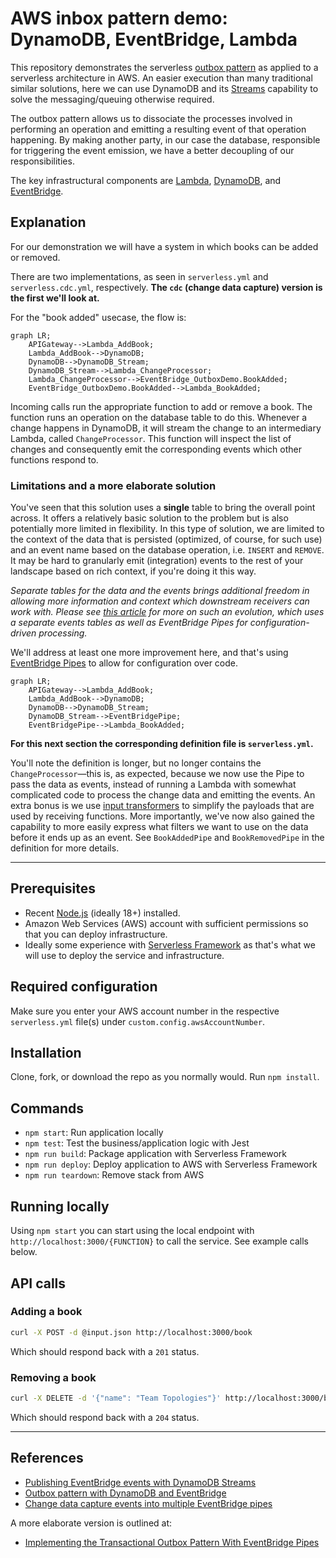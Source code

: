 # AWS inbox pattern demo: DynamoDB, EventBridge, Lambda

This repository demonstrates the serverless [outbox pattern](https://d1.awsstatic.com/architecture-diagrams/ArchitectureDiagrams/aws-reference-architecture-hybrid-domain-consistency-ra.pdf?did=wp_card&trk=wp_card) as applied to a serverless architecture in AWS. An easier execution than many traditional similar solutions, here we can use DynamoDB and its [Streams](https://docs.aws.amazon.com/amazondynamodb/latest/developerguide/Streams.html) capability to solve the messaging/queuing otherwise required.

The outbox pattern allows us to dissociate the processes involved in performing an operation and emitting a resulting event of that operation happening. By making another party, in our case the database, responsible for triggering the event emission, we have a better decoupling of our responsibilities.

The key infrastructural components are [Lambda](https://aws.amazon.com/lambda/), [DynamoDB](https://aws.amazon.com/dynamodb/), and [EventBridge](https://aws.amazon.com/eventbridge/).

## Explanation

For our demonstration we will have a system in which books can be added or removed.

There are two implementations, as seen in `serverless.yml` and `serverless.cdc.yml`, respectively. **The `cdc` (change data capture) version is the first we'll look at.**

For the "book added" usecase, the flow is:

```mermaid
graph LR;
    APIGateway-->Lambda_AddBook;
    Lambda_AddBook-->DynamoDB;
    DynamoDB-->DynamoDB_Stream;
    DynamoDB_Stream-->Lambda_ChangeProcessor;
    Lambda_ChangeProcessor-->EventBridge_OutboxDemo.BookAdded;
    EventBridge_OutboxDemo.BookAdded-->Lambda_BookAdded;
```

Incoming calls run the appropriate function to add or remove a book. The function runs an operation on the database table to do this. Whenever a change happens in DynamoDB, it will stream the change to an intermediary Lambda, called `ChangeProcessor`. This function will inspect the list of changes and consequently emit the corresponding events which other functions respond to.

### Limitations and a more elaborate solution

You've seen that this solution uses a **single** table to bring the overall point across. It offers a relatively basic solution to the problem but is also potentially more limited in flexibility. In this type of solution, we are limited to the context of the data that is persisted (optimized, of course, for such use) and an event name based on the database operation, i.e. `INSERT` and `REMOVE`. It may be hard to granularly emit (integration) events to the rest of your landscape based on rich context, if you're doing it this way.

_Separate tables for the data and the events brings additional freedom in allowing more information and context which downstream receivers can work with. Please see [this article](https://betterprogramming.pub/implementing-the-transactional-outbox-pattern-with-eventbridge-pipes-125cb3f51f32) for more on such an evolution, which uses a separate events tables as well as EventBridge Pipes for configuration-driven processing._

We'll address at least one more improvement here, and that's using [EventBridge Pipes](https://docs.aws.amazon.com/eventbridge/latest/userguide/eb-pipes.html) to allow for configuration over code.

```mermaid
graph LR;
    APIGateway-->Lambda_AddBook;
    Lambda_AddBook-->DynamoDB;
    DynamoDB-->DynamoDB_Stream;
    DynamoDB_Stream-->EventBridgePipe;
    EventBridgePipe-->Lambda_BookAdded;
```

**For this next section the corresponding definition file is `serverless.yml`.**

You'll note the definition is longer, but no longer contains the `ChangeProcessor`—this is, as expected, because we now use the Pipe to pass the data as events, instead of running a Lambda with somewhat complicated code to process the change data and emitting the events. An extra bonus is we use [input transformers](https://docs.aws.amazon.com/eventbridge/latest/userguide/eb-transform-target-input.html) to simplify the payloads that are used by receiving functions. More importantly, we've now also gained the capability to more easily express what filters we want to use on the data before it ends up as an event. See `BookAddedPipe` and `BookRemovedPipe` in the definition for more details.

---

## Prerequisites

- Recent [Node.js](https://nodejs.org/en/) (ideally 18+) installed.
- Amazon Web Services (AWS) account with sufficient permissions so that you can deploy infrastructure.
- Ideally some experience with [Serverless Framework](https://www.serverless.com) as that's what we will use to deploy the service and infrastructure.

## Required configuration

Make sure you enter your AWS account number in the respective `serverless.yml` file(s) under `custom.config.awsAccountNumber`.

## Installation

Clone, fork, or download the repo as you normally would. Run `npm install`.

## Commands

- `npm start`: Run application locally
- `npm test`: Test the business/application logic with Jest
- `npm run build`: Package application with Serverless Framework
- `npm run deploy`: Deploy application to AWS with Serverless Framework
- `npm run teardown`: Remove stack from AWS

## Running locally

Using `npm start` you can start using the local endpoint with `http://localhost:3000/{FUNCTION}` to call the service. See example calls below.

## API calls

### Adding a book

```bash
curl -X POST -d @input.json http://localhost:3000/book
```

Which should respond back with a `201` status.

### Removing a book

```bash
curl -X DELETE -d '{"name": "Team Topologies"}' http://localhost:3000/book
```

Which should respond back with a `204` status.

---

## References

- [Publishing EventBridge events with DynamoDB Streams](https://www.boyney.io/blog/2022-11-03-eventbridge-events-with-dynamodb)
- [Outbox pattern with DynamoDB and EventBridge](https://serverlessland.com/patterns/dynamodb-streams-to-eventbridge-outbox-pattern)
- [Change data capture events into multiple EventBridge pipes](https://serverlessland.com/patterns/eventbridge-pipes-ddbstream-with-filters-to-eventbridge)

A more elaborate version is outlined at:

- [Implementing the Transactional Outbox Pattern With EventBridge Pipes](https://betterprogramming.pub/implementing-the-transactional-outbox-pattern-with-eventbridge-pipes-125cb3f51f32)
